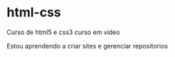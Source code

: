 # html-css
 Curso de html5 e css3 curso em video

Estou aprendendo a criar sites e gerenciar repositorios

<a href="https://tiagosimari.github.io/html-css/desafios/Desafio10/android">